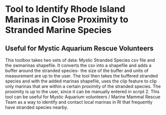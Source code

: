 # Tool to Identify Rhode Island Marinas in Close Proximity to Stranded Marine Species 
## Useful for Mystic Aquarium Rescue Volunteers

This toolbox takes two sets of data: Mystic Stranded Species csv file and the swmarinas shapefile.
It converts the csv into a shapefile and adds a buffer around the stranded species- the size of the buffer and units of measurement are up to the user.
The tool then takes the buffered stranded species and with the added marinas shapefile, uses the clip feature to clip only marinas that are within a certain proximity of the stranded species.
The proximity is up to the user, since it can be manually entered in script 2. 
This tool can be useful for Mystic Aquarium volunteers / Marine Mammal Rescue Team as a way to identify and contact local marinas in RI that frequently have stranded species nearby. 
